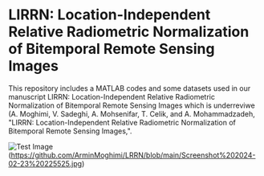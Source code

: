 # LIRRN: Location-Independent Relative Radiometric Normalization of Bitemporal Remote Sensing Images

This repository includes a MATLAB codes and some datasets used in our manuscript LIRRN: Location-Independent Relative Radiometric Normalization of Bitemporal Remote Sensing Images which is underreviwe (A. Moghimi, V. Sadeghi, A. Mohsenifar, T. Celik, and A. Mohammadzadeh, "LIRRN: Location-Independent Relative Radiometric Normalization of Bitemporal Remote Sensing Images,".

![Test Image]([https://github.com/ArminMoghimi/LRRN/blob/main/Screenshot%202024-02-23%20225525.jpg]) (https://github.com/ArminMoghimi/LRRN/blob/main/Screenshot%202024-02-23%20225525.jpg)

